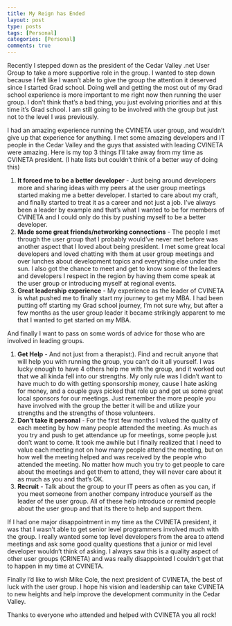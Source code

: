```yaml
---
title: My Reign has Ended
layout: post
type: posts
tags: [Personal]
categories: [Personal]
comments: true
---
```


Recently I stepped down as the president of the Cedar Valley .net User Group to take a more supportive role in the group. I wanted to step down because I felt like I wasn’t able to give the group the attention it deserved since I started Grad school. Doing well and getting the most out of my Grad school experience is more important to me right now then running the user group. I don’t think that’s a bad thing, you just evolving priorities and at this time it’s Grad school. I am still going to be involved with the group but just not to the level I was previously.

I had an amazing experience running the CVINETA user group, and wouldn’t give up that experience for anything. I met some amazing developers and IT people in the Cedar Valley and the guys that assisted with leading CVINETA were amazing. Here is my top 3 things I’ll take away from my time as CVINETA president. (I hate lists but couldn’t think of a better way of doing this)

1. __It forced me to be a better developer__ - Just being around developers more and sharing ideas with my peers at the user group meetings started making me a better developer. I started to care about my craft, and finally started to treat it as a career and not just a job. I’ve always been a leader by example and that’s what I wanted to be for members of CVINETA and I could only do this by pushing myself to be a better developer.
2. __Made some great friends/networking connections__ - The people I met through the user group that I probably would’ve never met before was another aspect that I loved about being president. I met some great local developers and loved chatting with them at user group meetings and over lunches about development topics and everything else under the sun. I also got the chance to meet and get to know some of the leaders and developers I respect in the region by having them come speak at the user group or introducing myself at regional events.
3. __Great leadership experience__ - My experience as the leader of CVINETA is what pushed me to finally start my journey to get my MBA. I had been putting off starting my Grad school journey, I’m not sure why, but after a few months as the user group leader it became strikingly apparent to me that I wanted to get started on my MBA.

And finally I want to pass on some words of advice for those who are involved in leading groups.

1. __Get Help__ - And not just from a therapist:). Find and recruit anyone that will help you with running the group, you can’t do it all yourself. I was lucky enough to have 4 others help me with the group, and it worked out that we all kinda fell into our strengths. My only rule was I didn’t want to have much to do with getting sponsorship money, cause I hate asking for money, and a couple guys picked that role up and got us some great local sponsors for our meetings. Just remember the more people you have involved with the group the better it will be and utilize your strengths and the strengths of those volunteers.
2. __Don’t take it personal__ - For the first few months I valued the quality of each meeting by how many people attended the meeting. As much as you try and push to get attendance up for meetings, some people just don’t want to come. It took me awhile but I finally realized that I need to value each meeting not on how many people attend the meeting, but on how well the meeting helped and was received by the people who attended the meeting. No matter how much you try to get people to care about the meetings and get them to attend, they will never care about it as much as you and that’s OK.
3. __Recruit__ - Talk about the group to your IT peers as often as you can, if you meet someone from another company introduce yourself as the leader of the user group. All of these help introduce or remind people about the user group and that its there to help and support them.

If I had one major disappointment in my time as the CVINETA president, it was that I wasn’t able to get senior level programmers involved much with the group. I really wanted some top level developers from the area to attend meetings and ask some good quality questions that a junior or mid level developer wouldn’t think of asking. I always saw this is a quality aspect of other user groups (CRINETA) and was really disappointed I couldn’t get that to happen in my time at CVINETA.

Finally I’d like to wish Mike Cole, the next president of CVINETA, the best of luck with the user group. I hope his vision and leadership can take CVINETA to new heights and help improve the development community in the Cedar Valley.

Thanks to everyone who attended and helped with CVINETA you all rock!